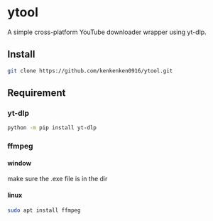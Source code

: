 # ytool

A simple cross-platform YouTube downloader wrapper using yt-dlp.

## Install

```bash
git clone https://github.com/kenkenken0916/ytool.git
```

## Requirement

### yt-dlp

```bash
python -m pip install yt-dlp
```

### ffmpeg

#### window

make sure the .exe file is in the dir

#### linux

```bash
sudo apt install ffmpeg
```
